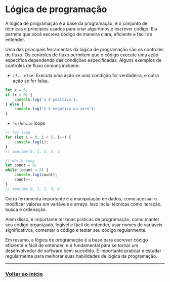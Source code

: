 # Lógica de programação

A lógica de programação é a base da programação, é o conjunto de técnicas e princípios usados para criar algoritmos e escrever código. Ela permite que você escreva código de maneira clara, eficiente e fácil de entender.

Uma das principais ferramentas da lógica de programação são os controles de fluxo. Os controles de fluxo permitem que o código execute uma ação específica dependendo das condições especificadas. Alguns exemplos de controles de fluxo comuns incluem:

-   `if...else`: Executa uma ação se uma condição for verdadeira, e outra ação se for falsa.

```javascript
let x = 5;
if (x > 0) {
    console.log('x é positivo');
} else {
    console.log('x é negativo ou zero');
}
```

-   `for`/`while` loops

```javascript
// for loop
for (let i = 0; i < 5; i++) {
    console.log(i);
}
// imprime 0, 1, 2, 3, 4

// while loop
let count = 0;
while (count < 5) {
    console.log(count);
    count++;
}
// imprime 0, 1, 2, 3, 4
```

Outra ferramenta importante é a manipulação de dados, como acessar e modificar valores em variáveis e arrays. Isso inclui técnicas como iteração, busca e ordenação.

Além disso, é importante ter boas práticas de programação, como manter seu código organizado, legível e fácil de entender, usar nomes de variáveis significativos, comentar o código e testar seu código regularmente.

Em resumo, a lógica de programação é a base para escrever código eficiente e fácil de entender, e é fundamental para se tornar um desenvolvedor de software bem-sucedido. É importante praticar e estudar regularmente para melhorar suas habilidades de lógica de programação.

---

### [Voltar ao ínicio](./index.md)
